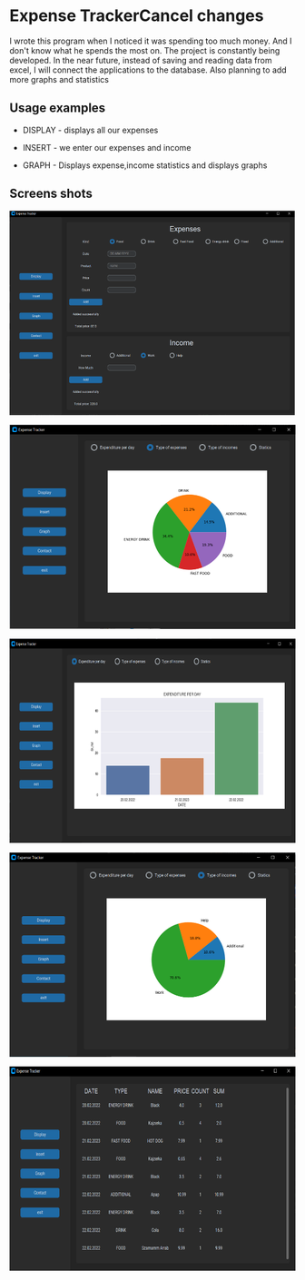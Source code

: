 # Expense TrackerCancel changes

I wrote this program when I noticed it was spending too much money. And I don't 
know what he spends the most on. The project is constantly being developed. In the near future, instead of saving and reading data from excel, I will connect the applications to the database. Also planning to add more graphs and statistics

## Usage examples

- DISPLAY - displays all our expenses

- INSERT - we enter our expenses and income

- GRAPH - Displays expense,income statistics and displays graphs


## Screens shots

<img
  src="/prints/insert.png"
  width="550"
  height="360"
  style="display: inline-block; margin: 0 auto">

<img
  src="/prints/expenses_graph.png"
  width="550"
  height="360"
  style="display: inline-block; margin: 0 auto">

<img
  src="/prints/expenditure_graph.png"
  width="550"
  height="360"
  style="display: inline-block; margin: 0 auto">

<img
  src="/prints/income_graph.png"
  width="550"
  height="360"
  style="display: inline-block; margin: 0 auto">

<img
  src="/prints/display.png"
  width="550"
  height="360"
  style="display: inline-block; margin: 0 auto">
